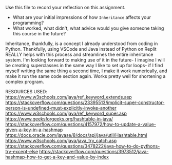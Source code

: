 Use this file to record your reflection on this assignment.

- What are your initial impressions of how `Inheritance` affects your programming?
- What worked, what didn't, what advice would you give someone taking this course in the future?

Inheritance, thankfully, is a concept I already understood from coding in Python. Thankfully, using VSCode and Java instead of Python on Replit REALLY helps with this process and streamlines the entire inheritance system. I'm looking forward to making use of it in the future- I imagine I will be creating superclasses in the same way I like to set up for loops- if I find myself writing the same thing a second time, I make it work numerically, and make it run the same code section again. Works pretty well for shortening a complex program.

RESOURCES USED:
https://www.w3schools.com/java/ref_keyword_extends.asp
https://stackoverflow.com/questions/23395513/implicit-super-constructor-person-is-undefined-must-explicitly-invoke-another
https://www.w3schools.com/java/ref_keyword_super.asp
https://www.geeksforgeeks.org/hashtable-in-java/
https://stackoverflow.com/questions/4157972/how-to-update-a-value-given-a-key-in-a-hashmap
https://docs.oracle.com/javase/8/docs/api/java/util/Hashtable.html
https://www.w3schools.com/java/java_try_catch.asp
https://stackoverflow.com/questions/3478222/java-how-to-do-pythons-try-except-else
https://stackoverflow.com/questions/3973512/java-hashmap-how-to-get-a-key-and-value-by-index
